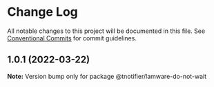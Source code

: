 # Change Log

All notable changes to this project will be documented in this file.
See [Conventional Commits](https://conventionalcommits.org) for commit guidelines.

## 1.0.1 (2022-03-22)

**Note:** Version bump only for package @tnotifier/lamware-do-not-wait

